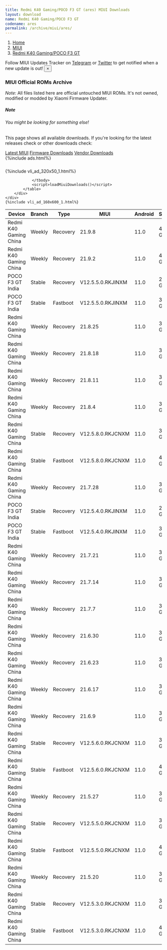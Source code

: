 ```yaml
---
title: Redmi K40 Gaming/POCO F3 GT (ares) MIUI Downloads
layout: download
name: Redmi K40 Gaming/POCO F3 GT
codename: ares
permalink: /archive/miui/ares/
---
```

<nav aria-label="breadcrumb">
    <ol class="breadcrumb">
        <li class="breadcrumb-item"><a href="/">Home</a></li>
        <li class="breadcrumb-item"><a href="/miui/">MIUI</a></li>
        <li class="breadcrumb-item active" aria-current="page"><a href="/miui/ares/">Redmi K40 Gaming/POCO F3 GT</a></li>
    </ol>
</nav>
<div class="alert alert-primary alert-dismissible fade show" role="alert">
    Follow MIUI Updates Tracker on <a href="https://t.me/MIUIUpdatesTracker" class="alert-link">Telegram</a>
     or <a href="https://twitter.com/MiFwUpdater" class="alert-link">Twitter</a> to get notified when a new update is out!
    <button type="button" class="close" data-dismiss="alert" aria-label="Close">
        <span aria-hidden="true">&times;</span>
    </button>
</div>

### MIUI Official ROMs Archive
*Note*: All files listed here are official untouched MIUI ROMs. It's not owned, modified or modded by Xiaomi Firmware Updater.
<div class="card">
  <div class="card-body">
    <h5 class="card-title">Note</h5>
    <h6 class="card-subtitle mb-2 text-muted">You might be looking for something else!</h6>
    <p class="card-text">This page shows all available downloads.
     If you're looking for the latest releases check or other downloads check:</p>
    <a href="/miui/ares/" class="card-link">Latest MIUI</a>
    <a href="/firmware/ares/" class="card-link">Firmware Downloads</a>
    <a href="/vendor/ares/" class="card-link">Vendor Downloads</a>
  </div>
</div>
{%include ads.html%}
<div class="row justify-content-center">
    <div class="col-10">
        <div class="table-responsive-md" style="margin-top: 25px;">
            {%include vli_ad_320x50_1.html%}
            <table id="miui" class="display dt-responsive nowrap compact table table-striped table-hover table-sm">
                <thead class="thead-dark">
                    <tr>
                        <th data-ref="device">Device</th>
                        <th data-ref="branch">Branch</th>
                        <th data-ref="type">Type</th>
                        <th data-ref="miui">MIUI</th>
                        <th data-ref="android">Android</th>
                        <th data-ref="size">Size</th>
                        <th data-ref="size">Date</th>
                        <th data-ref="link">Link</th>
                    </tr>
                </thead>
                <tbody>
                <tr><td>Redmi K40 Gaming China</td><td>Weekly</td><td>Recovery</td><td>21.9.8</td><td>11.0</td><td>4.0 GB</td><td>2021-09-09</td><td><a href="/miui/ares/weekly/21.9.8/">Download</a></td></tr>
<tr><td>Redmi K40 Gaming China</td><td>Weekly</td><td>Recovery</td><td>21.9.2</td><td>11.0</td><td>4.0 GB</td><td>2021-09-03</td><td><a href="/miui/ares/weekly/21.9.2/">Download</a></td></tr>
<tr><td>POCO F3 GT India</td><td>Stable</td><td>Recovery</td><td>V12.5.5.0.RKJINXM</td><td>11.0</td><td>2.9 GB</td><td>2021-08-27</td><td><a href="/miui/ares/stable/V12.5.5.0.RKJINXM/">Download</a></td></tr>
<tr><td>POCO F3 GT India</td><td>Stable</td><td>Fastboot</td><td>V12.5.5.0.RKJINXM</td><td>11.0</td><td>3.9 GB</td><td>2021-08-18</td><td><a href="/miui/ares/stable/V12.5.5.0.RKJINXM/">Download</a></td></tr>
<tr><td>Redmi K40 Gaming China</td><td>Weekly</td><td>Recovery</td><td>21.8.25</td><td>11.0</td><td>3.9 GB</td><td>2021-08-26</td><td><a href="/miui/ares/weekly/21.8.25/">Download</a></td></tr>
<tr><td>Redmi K40 Gaming China</td><td>Weekly</td><td>Recovery</td><td>21.8.18</td><td>11.0</td><td>3.9 GB</td><td>2021-08-19</td><td><a href="/miui/ares/weekly/21.8.18/">Download</a></td></tr>
<tr><td>Redmi K40 Gaming China</td><td>Weekly</td><td>Recovery</td><td>21.8.11</td><td>11.0</td><td>3.8 GB</td><td>2021-08-12</td><td><a href="/miui/ares/weekly/21.8.11/">Download</a></td></tr>
<tr><td>Redmi K40 Gaming China</td><td>Weekly</td><td>Recovery</td><td>21.8.4</td><td>11.0</td><td>3.8 GB</td><td>2021-08-05</td><td><a href="/miui/ares/weekly/21.8.4/">Download</a></td></tr>
<tr><td>Redmi K40 Gaming China</td><td>Stable</td><td>Recovery</td><td>V12.5.8.0.RKJCNXM</td><td>11.0</td><td>3.4 GB</td><td>2021-08-02</td><td><a href="/miui/ares/stable/V12.5.8.0.RKJCNXM/">Download</a></td></tr>
<tr><td>Redmi K40 Gaming China</td><td>Stable</td><td>Fastboot</td><td>V12.5.8.0.RKJCNXM</td><td>11.0</td><td>4.9 GB</td><td>2021-07-26</td><td><a href="/miui/ares/stable/V12.5.8.0.RKJCNXM/">Download</a></td></tr>
<tr><td>Redmi K40 Gaming China</td><td>Weekly</td><td>Recovery</td><td>21.7.28</td><td>11.0</td><td>3.8 GB</td><td>2021-07-29</td><td><a href="/miui/ares/weekly/21.7.28/">Download</a></td></tr>
<tr><td>POCO F3 GT India</td><td>Stable</td><td>Recovery</td><td>V12.5.4.0.RKJINXM</td><td>11.0</td><td>2.8 GB</td><td>2021-07-26</td><td><a href="/miui/ares/stable/V12.5.4.0.RKJINXM/">Download</a></td></tr>
<tr><td>POCO F3 GT India</td><td>Stable</td><td>Fastboot</td><td>V12.5.4.0.RKJINXM</td><td>11.0</td><td>3.8 GB</td><td>2021-07-21</td><td><a href="/miui/ares/stable/V12.5.4.0.RKJINXM/">Download</a></td></tr>
<tr><td>Redmi K40 Gaming China</td><td>Weekly</td><td>Recovery</td><td>21.7.21</td><td>11.0</td><td>3.7 GB</td><td>2021-07-22</td><td><a href="/miui/ares/weekly/21.7.21/">Download</a></td></tr>
<tr><td>Redmi K40 Gaming China</td><td>Weekly</td><td>Recovery</td><td>21.7.14</td><td>11.0</td><td>3.7 GB</td><td>2021-07-15</td><td><a href="/miui/ares/weekly/21.7.14/">Download</a></td></tr>
<tr><td>Redmi K40 Gaming China</td><td>Weekly</td><td>Recovery</td><td>21.7.7</td><td>11.0</td><td>3.6 GB</td><td>2021-07-08</td><td><a href="/miui/ares/weekly/21.7.7/">Download</a></td></tr>
<tr><td>Redmi K40 Gaming China</td><td>Weekly</td><td>Recovery</td><td>21.6.30</td><td>11.0</td><td>3.6 GB</td><td>2021-07-01</td><td><a href="/miui/ares/weekly/21.6.30/">Download</a></td></tr>
<tr><td>Redmi K40 Gaming China</td><td>Weekly</td><td>Recovery</td><td>21.6.23</td><td>11.0</td><td>3.6 GB</td><td>2021-06-24</td><td><a href="/miui/ares/weekly/21.6.23/">Download</a></td></tr>
<tr><td>Redmi K40 Gaming China</td><td>Weekly</td><td>Recovery</td><td>21.6.17</td><td>11.0</td><td>3.5 GB</td><td>2021-06-18</td><td><a href="/miui/ares/weekly/21.6.17/">Download</a></td></tr>
<tr><td>Redmi K40 Gaming China</td><td>Weekly</td><td>Recovery</td><td>21.6.9</td><td>11.0</td><td>3.5 GB</td><td>2021-06-10</td><td><a href="/miui/ares/weekly/21.6.9/">Download</a></td></tr>
<tr><td>Redmi K40 Gaming China</td><td>Stable</td><td>Recovery</td><td>V12.5.6.0.RKJCNXM</td><td>11.0</td><td>3.4 GB</td><td>2021-06-04</td><td><a href="/miui/ares/stable/V12.5.6.0.RKJCNXM/">Download</a></td></tr>
<tr><td>Redmi K40 Gaming China</td><td>Stable</td><td>Fastboot</td><td>V12.5.6.0.RKJCNXM</td><td>11.0</td><td>4.8 GB</td><td>2021-05-26</td><td><a href="/miui/ares/stable/V12.5.6.0.RKJCNXM/">Download</a></td></tr>
<tr><td>Redmi K40 Gaming China</td><td>Weekly</td><td>Recovery</td><td>21.5.27</td><td>11.0</td><td>3.5 GB</td><td>2021-05-27</td><td><a href="/miui/ares/weekly/21.5.27/">Download</a></td></tr>
<tr><td>Redmi K40 Gaming China</td><td>Stable</td><td>Recovery</td><td>V12.5.5.0.RKJCNXM</td><td>11.0</td><td>3.4 GB</td><td>2021-05-27</td><td><a href="/miui/ares/stable/V12.5.5.0.RKJCNXM/">Download</a></td></tr>
<tr><td>Redmi K40 Gaming China</td><td>Stable</td><td>Fastboot</td><td>V12.5.5.0.RKJCNXM</td><td>11.0</td><td>4.8 GB</td><td>2021-05-24</td><td><a href="/miui/ares/stable/V12.5.5.0.RKJCNXM/">Download</a></td></tr>
<tr><td>Redmi K40 Gaming China</td><td>Weekly</td><td>Recovery</td><td>21.5.20</td><td>11.0</td><td>3.5 GB</td><td>2021-05-20</td><td><a href="/miui/ares/weekly/21.5.20/">Download</a></td></tr>
<tr><td>Redmi K40 Gaming China</td><td>Stable</td><td>Recovery</td><td>V12.5.3.0.RKJCNXM</td><td>11.0</td><td>3.3 GB</td><td>2021-05-02</td><td><a href="/miui/ares/stable/V12.5.3.0.RKJCNXM/">Download</a></td></tr>
<tr><td>Redmi K40 Gaming China</td><td>Stable</td><td>Fastboot</td><td>V12.5.3.0.RKJCNXM</td><td>11.0</td><td>4.7 GB</td><td>2021-04-29</td><td><a href="/miui/ares/stable/V12.5.3.0.RKJCNXM/">Download</a></td></tr>

                </tbody>
                <script>loadMiuiDownloads()</script>
            </table>
        </div>
    </div>
    {%include vli_ad_160x600_1.html%}
</div>
